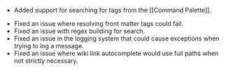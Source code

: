 + Added support for searching for tags from the [[Command Palette]].
- Fixed an issue where resolving front matter tags could fail.
- Fixed an issue with regex building for search.
- Fixed an issue in the logging system that could cause exceptions when trying to log a message.
- Fixed an issue where wiki link autocomplete would use full paths when not strictly necessary.